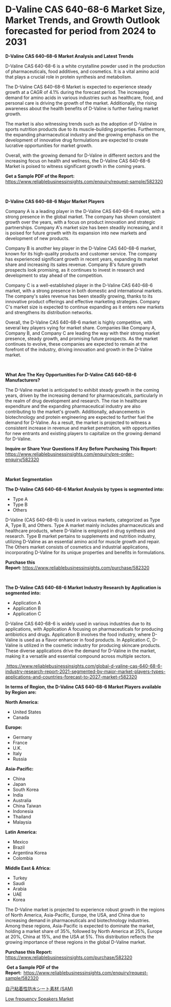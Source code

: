 <p><h1>D-Valine CAS 640-68-6 Market Size, Market Trends, and Growth Outlook forecasted for period from 2024 to 2031</h1></p><p><strong>D-Valine CAS 640-68-6 Market Analysis and Latest Trends</strong></p>
<p><p>D-Valine CAS 640-68-6 is a white crystalline powder used in the production of pharmaceuticals, food additives, and cosmetics. It is a vital amino acid that plays a crucial role in protein synthesis and metabolism.</p><p>The D-Valine CAS 640-68-6 Market is expected to experience steady growth at a CAGR of 4.1% during the forecast period. The increasing demand for amino acids in various industries such as healthcare, food, and personal care is driving the growth of the market. Additionally, the rising awareness about the health benefits of D-Valine is further fueling market growth.</p><p>The market is also witnessing trends such as the adoption of D-Valine in sports nutrition products due to its muscle-building properties. Furthermore, the expanding pharmaceutical industry and the growing emphasis on the development of innovative drug formulations are expected to create lucrative opportunities for market growth.</p><p>Overall, with the growing demand for D-Valine in different sectors and the increasing focus on health and wellness, the D-Valine CAS 640-68-6 Market is poised to witness significant growth in the coming years.</p></p>
<p><strong>Get a Sample PDF of the Report:&nbsp;</strong> <a href="https://www.reliablebusinessinsights.com/enquiry/request-sample/582320">https://www.reliablebusinessinsights.com/enquiry/request-sample/582320</a></p>
<p>&nbsp;</p>
<p><strong>D-Valine CAS 640-68-6 Major Market Players</strong></p>
<p><p>Company A is a leading player in the D-Valine CAS 640-68-6 market, with a strong presence in the global market. The company has shown consistent growth over the years, with a focus on product innovation and strategic partnerships. Company A's market size has been steadily increasing, and it is poised for future growth with its expansion into new markets and development of new products.</p><p>Company B is another key player in the D-Valine CAS 640-68-6 market, known for its high-quality products and customer service. The company has experienced significant growth in recent years, expanding its market share and increasing its sales revenue. Company B's future growth prospects look promising, as it continues to invest in research and development to stay ahead of the competition.</p><p>Company C is a well-established player in the D-Valine CAS 640-68-6 market, with a strong presence in both domestic and international markets. The company's sales revenue has been steadily growing, thanks to its innovative product offerings and effective marketing strategies. Company C's market size is expected to continue expanding as it enters new markets and strengthens its distribution networks.</p><p>Overall, the D-Valine CAS 640-68-6 market is highly competitive, with several key players vying for market share. Companies like Company A, Company B, and Company C are leading the way with their strong market presence, steady growth, and promising future prospects. As the market continues to evolve, these companies are expected to remain at the forefront of the industry, driving innovation and growth in the D-Valine market.</p></p>
<p>&nbsp;</p>
<p><strong>What Are The Key Opportunities For D-Valine CAS 640-68-6 Manufacturers?</strong></p>
<p><p>The D-Valine market is anticipated to exhibit steady growth in the coming years, driven by the increasing demand for pharmaceuticals, particularly in the realm of drug development and research. The rise in healthcare expenditure and the expanding pharmaceutical industry are also contributing to the market's growth. Additionally, advancements in biotechnology and protein engineering are expected to further fuel the demand for D-Valine. As a result, the market is projected to witness a consistent increase in revenue and market penetration, with opportunities for new entrants and existing players to capitalize on the growing demand for D-Valine.</p></p>
<p><strong>Inquire or Share Your Questions If Any Before Purchasing This Report:</strong> <a href="https://www.reliablebusinessinsights.com/enquiry/pre-order-enquiry/582320">https://www.reliablebusinessinsights.com/enquiry/pre-order-enquiry/582320</a></p>
<p>&nbsp;</p>
<p><strong>Market Segmentation</strong></p>
<p><strong>The D-Valine CAS 640-68-6 Market Analysis by types is segmented into:</strong></p>
<p><ul><li>Type A</li><li>Type B</li><li>Others</li></ul></p>
<p><p>D-Valine (CAS 640-68-6) is used in various markets, categorized as Type A, Type B, and Others. Type A market mainly includes pharmaceuticals and healthcare products, where D-Valine is employed in drug synthesis and research. Type B market pertains to supplements and nutrition industry, utilizing D-Valine as an essential amino acid for muscle growth and repair. The Others market consists of cosmetics and industrial applications, incorporating D-Valine for its unique properties and benefits in formulations.</p></p>
<p><strong>Purchase this Report:&nbsp;</strong><a href="https://www.reliablebusinessinsights.com/purchase/582320">https://www.reliablebusinessinsights.com/purchase/582320</a></p>
<p>&nbsp;</p>
<p><strong>The D-Valine CAS 640-68-6 Market Industry Research by Application is segmented into:</strong></p>
<p><ul><li>Application A</li><li>Application B</li><li>Application C</li></ul></p>
<p><p>D-Valine CAS 640-68-6 is widely used in various industries due to its applications, with Application A focusing on pharmaceuticals for producing antibiotics and drugs. Application B involves the food industry, where D-Valine is used as a flavor enhancer in food products. In Application C, D-Valine is utilized in the cosmetic industry for producing skincare products. These diverse applications drive the demand for D-Valine in the market, making it a versatile and essential compound across multiple sectors.</p></p>
<p><a href="https://www.reliablebusinessinsights.com/global-d-valine-cas-640-68-6-industry-research-report-2021-segmented-by-major-market-players-types-applications-and-countries-forecast-to-2027-market-r582320">&nbsp;https://www.reliablebusinessinsights.com/global-d-valine-cas-640-68-6-industry-research-report-2021-segmented-by-major-market-players-types-applications-and-countries-forecast-to-2027-market-r582320</a></p>
<p><strong>In terms of Region, the D-Valine CAS 640-68-6 Market Players available by Region are:</strong></p>
<p>
    <p> <strong> North America: </strong>
        <ul>
            <li>United States</li>
            <li>Canada</li>
        </ul>
        </p> 
    <p> <strong> Europe: </strong>
        <ul>
            <li>Germany</li>
            <li>France</li>
            <li>U.K.</li>
            <li>Italy</li>
            <li>Russia</li>
        </ul>
        </p> 
    <p> <strong> Asia-Pacific: </strong>
        <ul>
            <li>China</li>
            <li>Japan</li>
            <li>South Korea</li>
            <li>India</li>
            <li>Australia</li>
            <li>China Taiwan</li>
            <li>Indonesia</li>
            <li>Thailand</li>
            <li>Malaysia</li>
        </ul>
        </p> 
    <p> <strong> Latin America: </strong>
        <ul>
            <li>Mexico</li>
            <li>Brazil</li>
            <li>Argentina Korea</li>
            <li>Colombia</li>
        </ul>
        </p> 
    <p> <strong> Middle East & Africa: </strong>
        <ul>
            <li>Turkey</li>
            <li>Saudi</li>
            <li>Arabia</li>
            <li>UAE</li>
            <li>Korea</li>
        </ul>
    </p>
    </p>
<p><p>The D-Valine market is projected to experience robust growth in the regions of North America, Asia-Pacific, Europe, the USA, and China due to increasing demand in pharmaceuticals and biotechnology industries. Among these regions, Asia-Pacific is expected to dominate the market, holding a market share of 35%, followed by North America at 25%, Europe at 20%, China at 15%, and the USA at 5%. This distribution reflects the growing importance of these regions in the global D-Valine market.</p></p>
<p><strong>Purchase this Report: </strong><a href="https://www.reliablebusinessinsights.com/purchase/582320">https://www.reliablebusinessinsights.com/purchase/582320</a></p>
<p>&nbsp;<strong>Get a Sample PDF of the Report:&nbsp;&nbsp;</strong><a href="https://www.reliablebusinessinsights.com/enquiry/request-sample/582320">https://www.reliablebusinessinsights.com/enquiry/request-sample/582320</a></p>
<p><strong></strong></p>
<p><p><a href="https://medium.com/@idellamante2023/%E8%87%AA%E5%B7%B1%E7%B2%98%E7%9D%80%E9%98%B2%E6%B0%B4%E3%82%B7%E3%83%BC%E3%83%88%E6%9D%90%E6%96%99-sam-%E5%B8%82%E5%A0%B4%E3%81%AF%E3%82%B7%E3%82%A7%E3%82%A2-%E3%82%B5%E3%82%A4%E3%82%BA-2031%E5%B9%B4%E3%81%BE%E3%81%A7%E3%81%AE%E4%BA%88%E6%B8%AC%E3%81%AB%E7%84%A6%E7%82%B9%E3%82%92%E5%BD%93%E3%81%A6%E3%81%A6%E3%81%84%E3%81%BE%E3%81%99-64bc62b4c72a">自己粘着性防水シート素材 (SAM)</a></p><p><a href="https://issuu.com/reportprime-2/docs/low-frequency-speakers-market-size-_6982645bb63e8d">Low frequency Speakers Market</a></p></p>
